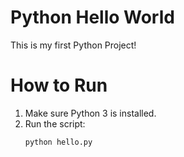# Python Hello World

This is my first Python Project!

# How to Run
1. Make sure Python 3 is installed.
2. Run the script:
    ```bash
    python hello.py